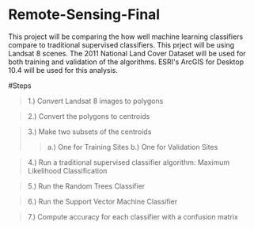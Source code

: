 # Remote-Sensing-Final
This project will be comparing the how well machine learning classifiers compare to traditional supervised classifiers. This prject will be using Landsat 8 scenes. The 2011 National Land Cover Dataset will be used for both training and validation of the algorithms. ESRI's ArcGIS for Desktop 10.4 will be used for this analysis.

#Steps
>1.) Convert Landsat 8 images to polygons

>2.) Convert the polygons to centroids

>3.) Make two subsets of the centroids
>>a.) One for Training Sites
>>b.) One for Validation Sites

>4.) Run a traditional supervised classifier algorithm: Maximum Likelihood Classification

>5.) Run the Random Trees Classifier 

>6.) Run the Support Vector Machine Classifier

>7.) Compute accuracy for each classifier with a confusion matrix
